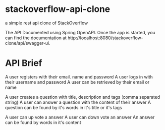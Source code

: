# stackoverflow-api-clone
a simple rest api clone of StackOverflow

The API Documented using Spring OpenAPI. Once the app is started, you can find the documentation at http://localhost:8080/stackoverflow-clone/api/swagger-ui.

# API Brief
A user registers with their email. name and password
A user logs in with their username and password
A user can be retrieved by their email or name

A user creates a question with title, description and tags (comma separated string)
A user can answer a question with the content of their answer
A question can be found by it's words in it's title or it's tags

A user can up vote a answer
A user can down vote an answer
An answer can be found by words in it's content
